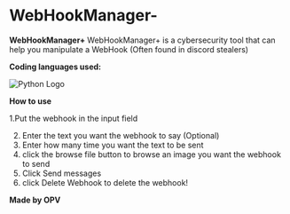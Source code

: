 # WebHookManager-
**WebHookManager+**
WebHookManager+ is a cybersecurity tool that can help you manipulate a WebHook (Often found in discord stealers)

**Coding languages used:**


![Python Logo](https://upload.wikimedia.org/wikipedia/commons/c/c3/Python-logo-notext.svg)



**How to use**

 1.Put the webhook in the input field

2. Enter the text you want the webhook to say (Optional)                                                                                                 
3. Enter how many time you want the text to be sent                                                                                                     
4. click the browse file button to browse an image you want the webhook to send                                                                      
5. Click Send messages                                                                                                                                    
6. click Delete Webhook to delete the webhook!



**Made by OPV**
